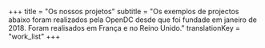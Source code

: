 +++
title = "Os nossos projetos"
subtitle = "Os exemplos de projectos abaixo foram realizados pela OpenDC desde que foi fundade em janeiro de 2018. Foram realisados em França e no Reino Unido."
translationKey = "work_list"
+++

